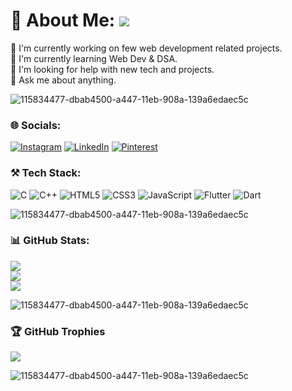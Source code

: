 # 💫 About Me: [![](https://visitcount.itsvg.in/api?id=Naman-Parlecha&icon=5&color=8)](https://visitcount.itsvg.in)

🔭 I'm currently working on few web development related projects.<br>🌱 I'm currently learning Web Dev & DSA.<br>🤝 I'm looking for help with new tech and projects.<br>💬 Ask me about anything.

![115834477-dbab4500-a447-11eb-908a-139a6edaec5c](https://user-images.githubusercontent.com/105775899/235299569-e15e9b1c-09cc-492a-ad8e-cef25979d4d1.gif)

### 🌐 Socials:
[![Instagram](https://img.shields.io/badge/Instagram-%23E4405F.svg?logo=Instagram&logoColor=white)](https://instagram.com/https://www.instagram.com/naman_parlecha/) [![LinkedIn](https://img.shields.io/badge/LinkedIn-%230077B5.svg?logo=linkedin&logoColor=white)](https://www.linkedin.com/in/Naman-B-Parlecha-06444226b/) [![Pinterest](https://img.shields.io/badge/Pinterest-%23E60023.svg?logo=Pinterest&logoColor=white)](https://pinterest.com/https://www.pinterest.ph/namanparlecha/) 

### ⚒️ Tech Stack:
![C](https://img.shields.io/badge/c-%2300599C.svg?style=for-the-badge&logo=c&logoColor=white) ![C++](https://img.shields.io/badge/c++-%2300599C.svg?style=for-the-badge&logo=c%2B%2B&logoColor=white) ![HTML5](https://img.shields.io/badge/html5-%23E34F26.svg?style=for-the-badge&logo=html5&logoColor=white) ![CSS3](https://img.shields.io/badge/css3-%231572B6.svg?style=for-the-badge&logo=css3&logoColor=white) ![JavaScript](https://img.shields.io/badge/javascript-%23323330.svg?style=for-the-badge&logo=javascript&logoColor=%23F7DF1E) ![Flutter](https://img.shields.io/badge/Flutter-%2302569B.svg?style=for-the-badge&logo=Flutter&logoColor=white) ![Dart](https://img.shields.io/badge/dart-%230175C2.svg?style=for-the-badge&logo=dart&logoColor=white)

![115834477-dbab4500-a447-11eb-908a-139a6edaec5c](https://user-images.githubusercontent.com/105775899/235299569-e15e9b1c-09cc-492a-ad8e-cef25979d4d1.gif)

### 📊 GitHub Stats:
![](https://github-readme-stats.vercel.app/api?username=Naman-B-Parlecha&theme=radical&hide_border=false&include_all_commits=true&count_private=true)<br/>
![](https://github-readme-streak-stats.herokuapp.com/?user=Naman-B-Parlecha&theme=radical&hide_border=false)<br/>
![](https://github-readme-stats.vercel.app/api/top-langs/?username=Naman-B-Parlecha&theme=radical&hide_border=false&include_all_commits=true&count_private=true&layout=compact)


![115834477-dbab4500-a447-11eb-908a-139a6edaec5c](https://user-images.githubusercontent.com/105775899/235299569-e15e9b1c-09cc-492a-ad8e-cef25979d4d1.gif)

### 🏆 GitHub Trophies
![](https://github-profile-trophy.vercel.app/?username=Naman-B-Parlecha&theme=radical&no-frame=false&no-bg=false&margin-w=4)

![115834477-dbab4500-a447-11eb-908a-139a6edaec5c](https://user-images.githubusercontent.com/105775899/235299569-e15e9b1c-09cc-492a-ad8e-cef25979d4d1.gif)

<!-- Proudly created with GPRM ( https://gprm.itsvg.in ) -->
